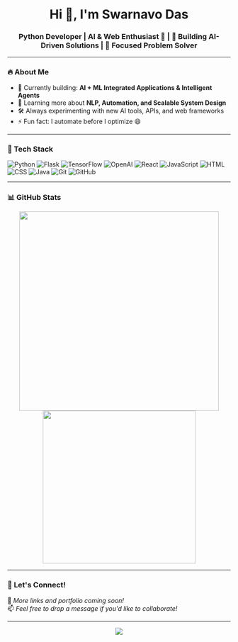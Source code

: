 <h1 align="center">Hi 👋, I'm Swarnavo Das</h1>
<h3 align="center">Python Developer | AI & Web Enthusiast 🔧 | 🤖 Building AI-Driven Solutions | 🎯 Focused Problem Solver</h3>

---

### 🔥 About Me

- 🔭 Currently building: **AI + ML Integrated Applications & Intelligent Agents**
- 🌱 Learning more about **NLP, Automation, and Scalable System Design**
- 🛠 Always experimenting with new AI tools, APIs, and web frameworks
- ⚡ Fun fact: I automate before I optimize 😄

---

### 🧠 Tech Stack

![Python](https://img.shields.io/badge/Python-3776AB?style=for-the-badge&logo=python&logoColor=white)
![Flask](https://img.shields.io/badge/Flask-black?style=for-the-badge&logo=flask)
![TensorFlow](https://img.shields.io/badge/TensorFlow-FF6F00?style=for-the-badge&logo=tensorflow&logoColor=white)
![OpenAI](https://img.shields.io/badge/OpenAI-412991?style=for-the-badge&logo=openai&logoColor=white)
![React](https://img.shields.io/badge/React-20232A?style=for-the-badge&logo=react&logoColor=61DAFB)
![JavaScript](https://img.shields.io/badge/JavaScript-F7DF1E?style=for-the-badge&logo=javascript&logoColor=black)
![HTML](https://img.shields.io/badge/HTML5-E34F26?style=for-the-badge&logo=html5&logoColor=white)
![CSS](https://img.shields.io/badge/CSS3-1572B6?style=for-the-badge&logo=css3&logoColor=white)
![Java](https://img.shields.io/badge/Java-ED8B00?style=for-the-badge&logo=java&logoColor=white)
![Git](https://img.shields.io/badge/Git-F05032?style=for-the-badge&logo=git&logoColor=white)
![GitHub](https://img.shields.io/badge/GitHub-181717?style=for-the-badge&logo=github)

---

### 📊 GitHub Stats

<p align="center">
  <img src="https://github-readme-stats.vercel.app/api?username=SwarnavoDas&show_icons=true&theme=radical" width="450"/>
  <img src="https://github-readme-stats.vercel.app/api/top-langs/?username=SwarnavoDas&layout=compact&theme=radical" width="345"/>
</p>

---

### 💬 Let's Connect!

💼 _More links and portfolio coming soon!_  
📫 _Feel free to drop a message if you'd like to collaborate!_

---

<p align="center">
  <img src="https://readme-typing-svg.herokuapp.com?font=Fira+Code&duration=4000&pause=1000&color=00F7FF&center=true&vCenter=true&width=435&lines=Crafting+Intelligent+Apps+with+AI;Automating+the+Future+One+Line+at+a+Time;Always+Learning+Always+Building" />
</p>
